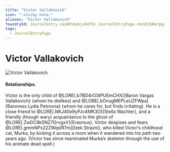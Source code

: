 ```yaml
---
title: "Victor Vallakovich"
icon: ":sticky-note:"
aliases: "Victor Vallakovich"
foundryId: JournalEntry.cGsWPn6ymjxD4Y5s.JournalEntryPage.vboVE2ORetpg26HR
tags:
  - JournalEntryPage
---
```


# Victor Vallakovich
![Victor Vallakovich](https://publish-01.obsidian.md/access/7db64b11c71d88572ddc6cd06b888976/images/Victor%20Vallakovich.png)

#### Relationships. 
Victor is the only child of @LORE[.b7BD4rO3tPUEmCHX]{Baron Vargas Vallakovich} (whom he dislikes) and @LORE[.bOnugMEPLeUZFWpa]{Baroness Lydia Petrovna} (whom he cares for, but finds irritating). He is a close friend to @LORE[.NKJ40e9yPJv4MK3O]{Stella Wachter}, and a friendly (though wary) acquaintance to the ghost of @LORE[.ZwDC8k5NZ7GrvgxV]{Erasmus}. Victor despises and fears @LORE[.gmmNPx22ZWqsIR7m]{Izek Strazni}, who killed Victor’s childhood cat, Murka, by kicking it across a room when it wandered into his path two years ago. (Victor has since reanimated Murka’s skeleton through the use of his animate dead spell.)